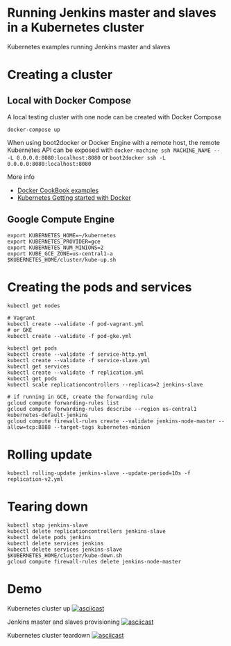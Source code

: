 Running Jenkins master and slaves in a Kubernetes cluster
=========================================================

Kubernetes examples running Jenkins master and slaves

Creating a cluster
==================

Local with Docker Compose
-------------------------

A local testing cluster with one node can be created with Docker Compose

```
docker-compose up
```

When using boot2docker or Docker Engine with a remote host, the remote Kubernetes API can be exposed
with `docker-machine ssh MACHINE_NAME -- -L 0.0.0.0:8080:localhost:8080` or `boot2docker ssh -L 0.0.0.0:8080:localhost:8080`

More info

* [Docker CookBook examples](https://github.com/how2dock/docbook/tree/master/ch05/docker)
* [Kubernetes Getting started with Docker](https://github.com/GoogleCloudPlatform/kubernetes/blob/master/docs/getting-started-guides/docker.md)

Google Compute Engine
---------------------

```
export KUBERNETES_HOME=~/kubernetes
export KUBERNETES_PROVIDER=gce
export KUBERNETES_NUM_MINIONS=2
export KUBE_GCE_ZONE=us-central1-a
$KUBERNETES_HOME/cluster/kube-up.sh
```

Creating the pods and services
==============================

```
kubectl get nodes

# Vagrant
kubectl create --validate -f pod-vagrant.yml
# or GKE
kubectl create --validate -f pod-gke.yml

kubectl get pods
kubectl create --validate -f service-http.yml
kubectl create --validate -f service-slave.yml
kubectl get services
kubectl create --validate -f replication.yml
kubectl get pods
kubectl scale replicationcontrollers --replicas=2 jenkins-slave

# if running in GCE, create the forwarding rule
gcloud compute forwarding-rules list
gcloud compute forwarding-rules describe --region us-central1 kubernetes-default-jenkins
gcloud compute firewall-rules create --validate jenkins-node-master --allow=tcp:8888 --target-tags kubernetes-minion

```

Rolling update
==============

```
kubectl rolling-update jenkins-slave --update-period=10s -f replication-v2.yml
```

Tearing down
============

```
kubectl stop jenkins-slave
kubectl delete replicationcontrollers jenkins-slave
kubectl delete pods jenkins
kubectl delete services jenkins
kubectl delete services jenkins-slave
$KUBERNETES_HOME/cluster/kube-down.sh
gcloud compute firewall-rules delete jenkins-node-master
```

Demo
====

Kubernetes cluster up
[![asciicast](https://asciinema.org/a/18161.png)](https://asciinema.org/a/18161)

Jenkins master and slaves provisioning
[![asciicast](https://asciinema.org/a/18162.png)](https://asciinema.org/a/18162)

Kubernetes cluster teardown
[![asciicast](https://asciinema.org/a/18163.png)](https://asciinema.org/a/18163)
